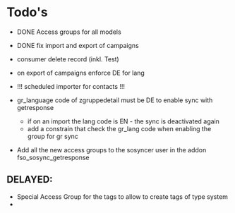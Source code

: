 # Todo's
- DONE Access groups for all models
- DONE fix import and export of campaigns


- consumer delete record (inkl. Test)
- on export of campaigns enforce DE for lang
- !!! scheduled importer for contacts !!!
- gr_language code of zgruppedetail must be DE to enable sync with getresponse
  - if on an import the lang code is EN - the sync is deactivated again
  - add a constrain that check the gr_lang code when enabling the group for gr sync
- Add all the new access groups to the sosyncer user in the addon fso_sosync_getresponse


DELAYED:
--------
- Special Access Group for the tags to allow to create tags of type system
- 
